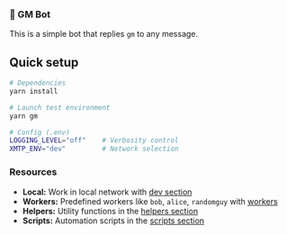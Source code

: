 ### 👋 GM Bot

This is a simple bot that replies `gm` to any message.

## Quick setup

```bash
# Dependencies
yarn install

# Launch test environment
yarn gm

# Config (.env)
LOGGING_LEVEL="off"    # Verbosity control
XMTP_ENV="dev"         # Network selection
```

### Resources

- **Local:** Work in local network with [dev section](/dev/)
- **Workers:** Predefined workers like `bob`, `alice`, `randomguy` with [workers](/workers/)
- **Helpers:** Utility functions in the [helpers section](/helpers/)
- **Scripts:** Automation scripts in the [scripts section](/cli)
